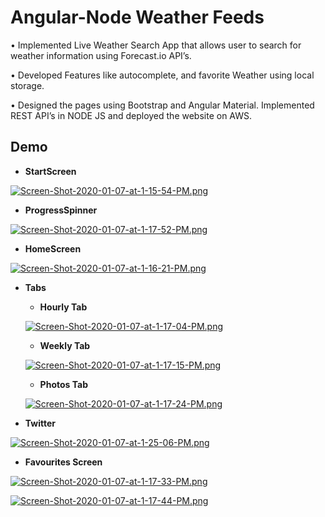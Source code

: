 # Angular-Node Weather Feeds								              

•	Implemented Live Weather Search App that allows user to search for weather information using Forecast.io API’s.

•	Developed Features like autocomplete, and favorite Weather using local storage.

•	Designed the pages using Bootstrap and Angular Material. Implemented REST API’s in NODE JS and deployed the website on AWS.

## Demo

* **StartScreen**

[![Screen-Shot-2020-01-07-at-1-15-54-PM.png](https://i.postimg.cc/852LZfSf/Screen-Shot-2020-01-07-at-1-15-54-PM.png)](https://postimg.cc/VrFS665z)

* **ProgressSpinner** 

[![Screen-Shot-2020-01-07-at-1-17-52-PM.png](https://i.postimg.cc/zXm9gx98/Screen-Shot-2020-01-07-at-1-17-52-PM.png)](https://postimg.cc/hhryF1D5)

* **HomeScreen**

[![Screen-Shot-2020-01-07-at-1-16-21-PM.png](https://i.postimg.cc/0yn3hPry/Screen-Shot-2020-01-07-at-1-16-21-PM.png)](https://postimg.cc/K1KJMXn6)


* **Tabs** 


  * **Hourly Tab**
  
  
  [![Screen-Shot-2020-01-07-at-1-17-04-PM.png](https://i.postimg.cc/KvNJ8Qb9/Screen-Shot-2020-01-07-at-1-17-04-PM.png)](https://postimg.cc/RNWcP7Nf)
  
  
  * **Weekly Tab**
  
  
  [![Screen-Shot-2020-01-07-at-1-17-15-PM.png](https://i.postimg.cc/RhmLMJD5/Screen-Shot-2020-01-07-at-1-17-15-PM.png)](https://postimg.cc/vgPVhTy3)
  
  
  * **Photos Tab**
  
  
  [![Screen-Shot-2020-01-07-at-1-17-24-PM.png](https://i.postimg.cc/P57bCRRM/Screen-Shot-2020-01-07-at-1-17-24-PM.png)](https://postimg.cc/18pVTJPg)
  
  
* **Twitter**


[![Screen-Shot-2020-01-07-at-1-25-06-PM.png](https://i.postimg.cc/hjcXv8cr/Screen-Shot-2020-01-07-at-1-25-06-PM.png)](https://postimg.cc/jW3xk7Ww)


* **Favourites Screen**


[![Screen-Shot-2020-01-07-at-1-17-33-PM.png](https://i.postimg.cc/XN2rNyhf/Screen-Shot-2020-01-07-at-1-17-33-PM.png)](https://postimg.cc/Lh19Nhm5)



[![Screen-Shot-2020-01-07-at-1-17-44-PM.png](https://i.postimg.cc/q7X7PtyC/Screen-Shot-2020-01-07-at-1-17-44-PM.png)](https://postimg.cc/SXRq8xZy)



